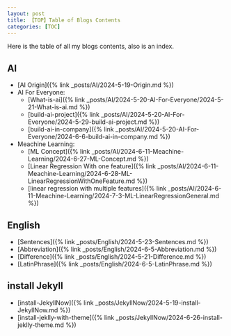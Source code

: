 ```yaml
---
layout: post
title: 【TOP】Table of Blogs Contents
categories: [TOC]
---
```


Here is the table of all my blogs contents, also is an index.

## AI

- [AI Origin]({% link _posts/AI/2024-5-19-Origin.md %})
- AI For Everyone:
  - [What-is-ai]({% link _posts/AI/2024-5-20-AI-For-Everyone/2024-5-21-What-is-ai.md %})
  - [build-ai-project]({% link _posts/AI/2024-5-20-AI-For-Everyone/2024-5-29-build-ai-project.md %})
  - [build-ai-in-company]({% link _posts/AI/2024-5-20-AI-For-Everyone/2024-6-6-build-ai-in-company.md %})
- Meachine Learning:
  - [ML Concept]({% link _posts/AI/2024-6-11-Meachine-Learning/2024-6-27-ML-Concept.md %})
  - [Linear Regression With one feature]({% link _posts/AI/2024-6-11-Meachine-Learning/2024-6-28-ML-LinearRegressionWithOneFeature.md %})
  - [linear regression with multiple features]({% link _posts/AI/2024-6-11-Meachine-Learning/2024-7-3-ML-LinearRegressionGeneral.md %})

## English

- [Sentences]({% link _posts/English/2024-5-23-Sentences.md %})
- [Abbreviation]({% link _posts/English/2024-6-5-Abbreviation.md %})
- [Difference]({% link _posts/English/2024-5-21-Difference.md %})
- [LatinPhrase]({% link _posts/English/2024-6-5-LatinPhrase.md %})

## install Jekyll

- [install-JekyllNow]({% link _posts/JekyllNow/2024-5-19-install-JekyllNow.md %})
- [install-jeklly-with-theme]({% link _posts/JekyllNow/2024-6-26-install-jeklly-theme.md %})
